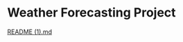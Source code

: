 # Weather Forecasting Project
[README (1).md](https://github.com/user-attachments/files/17291853/README.1.md)
